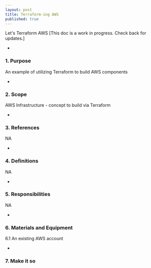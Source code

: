 ```yaml
---
layout: post
title: Terraform-ing AWS
published: true
---
```


Let's Terraform AWS [This doc is a work in progress.  Check back for updates.]

-
### 1. Purpose

An example of utilizing Terraform to build AWS components

-
### 2. Scope

AWS Infrastructure - concept to build via Terraform

-
### 3. References

NA

-
### 4. Definitions

NA

-
### 5. Responsibilities

NA

-
### 6. Materials and Equipment

  6.1 An existing AWS account

-
### 7. Make it so